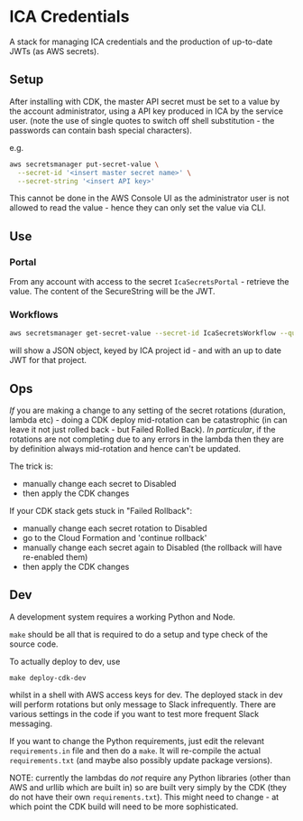 # ICA Credentials

A stack for managing ICA credentials and the production of up-to-date JWTs (as AWS secrets).

## Setup

After installing with CDK, the master API secret must be set to a value by the account
administrator, using a API key produced in ICA by the service user.
(note the use of single quotes to switch off shell substitution - the passwords can
contain bash special characters).

e.g.

```bash
aws secretsmanager put-secret-value \
  --secret-id '<insert master secret name>' \
  --secret-string '<insert API key>'
```

This cannot be done in the AWS Console UI as the administrator user is not allowed to read the
value - hence they can only set the value via CLI.

## Use

### Portal

From any account with access to the secret `IcaSecretsPortal` - retrieve the value. The
content of the SecureString will be the JWT.

### Workflows

```bash
aws secretsmanager get-secret-value --secret-id IcaSecretsWorkflow --query 'SecretString' --output text | jq
```

will show a JSON object, keyed by ICA project id - and with an up to date JWT for
that project.

## Ops

*If* you are making a change to any setting of the secret rotations (duration, lambda etc) - doing a
CDK deploy mid-rotation can be catastrophic (in can leave it not just rolled back - but Failed Rolled Back).
*In particular*, if the rotations are not completing due to any errors in the lambda then they
are by definition always mid-rotation and hence can't be updated.

The trick is:
- manually change each secret to Disabled
- then apply the CDK changes

If your CDK stack gets stuck in "Failed Rollback":
- manually change each secret rotation to Disabled
- go to the Cloud Formation and 'continue rollback'
- manually change each secret again to Disabled (the rollback will have re-enabled them)
- then apply the CDK changes


## Dev

A development system requires a working Python and Node.

`make` should be all that is required to do a setup and type check of the source code.

To actually deploy to dev, use

`make deploy-cdk-dev`

whilst in a shell with AWS access keys for dev. The deployed stack in dev will
perform rotations but only message to Slack infrequently. There are various
settings in the code if you want to test more frequent Slack messaging.

If you want to change the Python requirements, just edit the relevant `requirements.in`
file and then do a `make`. It will re-compile the actual `requirements.txt` (and maybe
also possibly update package versions). 

NOTE: currently the lambdas do *not* require any Python libraries
(other than AWS and urllib which are built in) so are
built very simply by the CDK (they do not have their own `requirements.txt`). This
might need to change - at which point the CDK build will need to be more
sophisticated.

